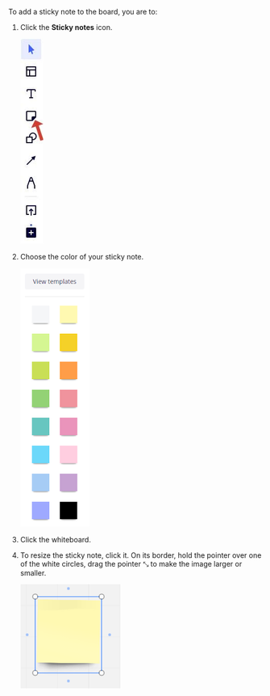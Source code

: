 To add a sticky note to the board, you are to:

1. Click the **Sticky notes** icon.

    ![](Images/stickynote.jpg)   

2. Choose the color of your sticky note.

    ![](Images/color.png)    

3. Click the whiteboard.    

4. To resize the sticky note, click it. On its border, hold the pointer over one of the white circles, drag the pointer ⤡ to make the image larger or smaller.

    ![](Images/resize.png) 

